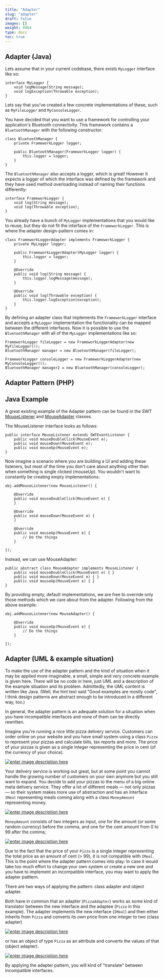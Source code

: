 ```yaml
---
title: "Adapter"
slug: "adapter"
draft: false
images: []
weight: 9964
type: docs
toc: true
---
```


## Adapter (Java)
<!-- language-all: lang-java -->

Lets assume that in your current codebase, there exists `MyLogger` interface like so:

    interface MyLogger {
        void logMessage(String message);
        void logException(Throwable exception);
    }

Lets say that you've created a few concrete implementations of these, such as `MyFileLogger` and `MyConsoleLogger`.

You have decided that you want to use a framework for controlling your application's Bluetooth connectivity. This framework contains a `BluetoothManager` with the following constructor:

    class BluetoothManager {
        private FrameworkLogger logger;
    
        public BluetoothManager(FrameworkLogger logger) {
            this.logger = logger;
        }
    }

The `BluetoothManager` also accepts a logger, which is great! However it expects a logger of which the interface was defined by the framework and they have used method overloading instead of naming their functions differently:

    interface FrameworkLogger {
        void log(String message);
        void log(Throwable exception);
    }

You already have a bunch of `MyLogger` implementations that you would like to reuse, but they do not fit the interface of the `FrameworkLogger`. This is where the adapter design-pattern comes in:

    class FrameworkLoggerAdapter implements FrameworkLogger {
        private MyLogger logger;
    
        public FrameworkLoggerAdapter(MyLogger logger) {
            this.logger = logger;
        }
    
        @Override
        public void log(String message) {
            this.logger.logMessage(message);
        }
    
        @Override
        public void log(Throwable exception) {
            this.logger.logException(exception);
        }
    }

By defining an adapter class that implements the `FrameworkLogger` interface and accepts a `MyLogger` implementation the functionality can be mapped between the different interfaces. Now it is possible to use the `BluetoothManager` with all of the `MyLogger` implementations like so:

    FrameworkLogger fileLogger = new FrameworkLoggerAdapter(new MyFileLogger());
    BluetoothManager manager = new BluetoothManager(fileLogger);

    FrameworkLogger consoleLogger = new FrameworkLoggerAdapter(new MyConsoleLogger());
    BluetoothManager manager2 = new BluetoothManager(consoleLogger);

## Adapter Pattern (PHP)


## Java Example
A great existing example of the Adapter pattern can be found in the SWT [MouseListener](http://help.eclipse.org/kepler/index.jsp?topic=%2Forg.eclipse.platform.doc.isv%2Freference%2Fapi%2Forg%2Feclipse%2Fswt%2Fevents%2FMouseListener.html) and [MouseAdapter](http://help.eclipse.org/kepler/index.jsp?topic=%2Forg.eclipse.platform.doc.isv%2Freference%2Fapi%2Forg%2Feclipse%2Fswt%2Fevents%2FMouseAdapter.html) classes.

The MouseListener interface looks as follows:

    public interface MouseListener extends SWTEventListener {
        public void mouseDoubleClick(MouseEvent e);
        public void mouseDown(MouseEvent e);
        public void mouseUp(MouseEvent e);
    }

Now imagine a scenario where you are building a UI and adding these listeners, but most of the time you don't care about anything other than when something is single clicked (mouseUp). You wouldn't want to constantly be creating empty implementations:

    obj.addMouseListener(new MouseListener() {

        @Override
        public void mouseDoubleClick(MouseEvent e) {
        }

        @Override
        public void mouseDown(MouseEvent e) {
        }

        @Override
        public void mouseUp(MouseEvent e) {
            // Do the things
        }

    });

Instead, we can use MouseAdapter:

    public abstract class MouseAdapter implements MouseListener {
        public void mouseDoubleClick(MouseEvent e) { }
        public void mouseDown(MouseEvent e) { }
        public void mouseUp(MouseEvent e) { }
    }

By providing empty, default implementations, we are free to override only those methods which we care about from the adapter. Following from the above example:

    obj.addMouseListener(new MouseAdapter() {

        @Override
        public void mouseUp(MouseEvent e) {
            // Do the things
        }

    });

## Adapter (UML & example situation)
To make the use of the adapter pattern and the kind of situation when it may be applied more imaginable, a small, simple and very concrete example is given here.
There will be no code in here, just UML and a description of the example situation and its problem. Admittedly, the UML content is written like Java.
(Well, the hint text said "Good examples are mostly code", I think design patterns are abstract enough to be introduced in a different way, too.)

In general, the adapter pattern is an adequate solution for a situation when you have incompatible interfaces and none of them can be directly rewritten.

Imagine you're running a nice little pizza delivery service. Customers can order online on your website and you have small system using a class `Pizza` to represent your pizzas and calculate bills, tax reports and more.
The price of your pizzas is given as a single integer representing the price in cent (of the currency of your choice).

[![enter image description here][1]][1]

Your delivery service is working out great, but at some point you cannot handle the growing number of customers on your own anymore but you still want to expand. 
You decide to add your pizzas to the menu of a big online meta delivery service.
They offer a lot of different meals — not only pizzas — so their system makes more use of abstraction and has an Interface `IMeal` representing meals coming along with a class `MoneyAmount` representing money.

[![enter image description here][2]][2]

`MoneyAmount` consists of two integers as input, one for the amount (or some random currency) before the comma, and one for the cent amount from 0 to 99 after the comma;

[![enter image description here][3]][3]

Due to the fact that the price of your `Pizza` is a single integer representing the total price as an amount of cent (> 99), it is not compatible with `IMeal`.
This is the point where the adapter pattern comes into play: In case it would take too much effort to change your own system or create a new one and you have to implement an incompatible interface, you may want to apply the adapter patttern.

There are two ways of applying the pattern: class adapter and object adapter. 

Both have in common that an adapter (`PizzaAdapter`) works as some kind of translator between the new interface and the adaptee (`Pizza` in this example).
The adapter implements the new interface (`IMeal`) and then either inherits from `Pizza` and converts its own price from one integer to two (class adapter) 

[![enter image description here][4]][4]

or has an object of type `Pizza` as an attribute and converts the values of that (object adapter).

[![enter image description here][5]][5]

By applying the adapter pattern, you will kind of "translate" between incompatible interfaces.

  [1]: https://i.stack.imgur.com/TRcPc.png
  [2]: https://i.stack.imgur.com/8EFkW.png
  [3]: https://i.stack.imgur.com/AsTNb.png
  [4]: https://i.stack.imgur.com/6jYhK.png
  [5]: https://i.stack.imgur.com/p9vbf.png

